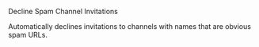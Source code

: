 Decline Spam Channel Invitations

Automatically declines invitations to channels with names that are obvious spam URLs.
